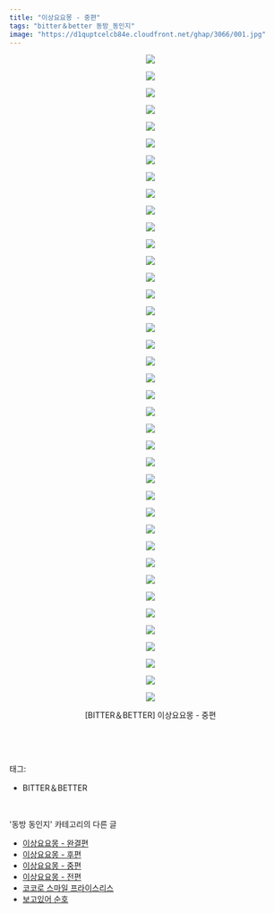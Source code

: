 ```yaml
---
title: "이상요요몽 - 중편"
tags: "bitter＆better 동방_동인지"
image: "https://d1quptcelcb84e.cloudfront.net/ghap/3066/001.jpg"
---
```

<div class="article">
<p style="text-align: center; clear: none; float: none;"><img src="{{ site.imgserver8 }}/ghap/3066/001.jpg"/></p>
<p style="text-align: center; clear: none; float: none;"><img src="{{ site.imgserver8 }}/ghap/3066/002.jpg"/></p>
<p style="text-align: center; clear: none; float: none;"><img src="{{ site.imgserver8 }}/ghap/3066/003.jpg"/></p>
<p style="text-align: center; clear: none; float: none;"><img src="{{ site.imgserver8 }}/ghap/3066/004.jpg"/></p>
<p style="text-align: center; clear: none; float: none;"><img src="{{ site.imgserver8 }}/ghap/3066/005.jpg"/></p>
<p style="text-align: center; clear: none; float: none;"><img src="{{ site.imgserver8 }}/ghap/3066/006.jpg"/></p>
<p style="text-align: center; clear: none; float: none;"><img src="{{ site.imgserver8 }}/ghap/3066/007.jpg"/></p>
<p style="text-align: center; clear: none; float: none;"><img src="{{ site.imgserver8 }}/ghap/3066/008.jpg"/></p>
<p style="text-align: center; clear: none; float: none;"><img src="{{ site.imgserver8 }}/ghap/3066/009.jpg"/></p>
<p style="text-align: center; clear: none; float: none;"><img src="{{ site.imgserver8 }}/ghap/3066/010.jpg"/></p>
<p style="text-align: center; clear: none; float: none;"><img src="{{ site.imgserver8 }}/ghap/3066/011.jpg"/></p>
<p style="text-align: center; clear: none; float: none;"><img src="{{ site.imgserver8 }}/ghap/3066/012.jpg"/></p>
<p style="text-align: center; clear: none; float: none;"><img src="{{ site.imgserver8 }}/ghap/3066/013.jpg"/></p>
<p style="text-align: center; clear: none; float: none;"><img src="{{ site.imgserver8 }}/ghap/3066/014.jpg"/></p>
<p style="text-align: center; clear: none; float: none;"><img src="{{ site.imgserver8 }}/ghap/3066/015.jpg"/></p>
<p style="text-align: center; clear: none; float: none;"><img src="{{ site.imgserver8 }}/ghap/3066/016.jpg"/></p>
<p style="text-align: center; clear: none; float: none;"><img src="{{ site.imgserver8 }}/ghap/3066/017.jpg"/></p>
<p style="text-align: center; clear: none; float: none;"><img src="{{ site.imgserver8 }}/ghap/3066/018.jpg"/></p>
<p style="text-align: center; clear: none; float: none;"><img src="{{ site.imgserver8 }}/ghap/3066/019.jpg"/></p>
<p style="text-align: center; clear: none; float: none;"><img src="{{ site.imgserver8 }}/ghap/3066/020.jpg"/></p>
<p style="text-align: center; clear: none; float: none;"><img src="{{ site.imgserver8 }}/ghap/3066/021.jpg"/></p>
<p style="text-align: center; clear: none; float: none;"><img src="{{ site.imgserver8 }}/ghap/3066/022.jpg"/></p>
<p style="text-align: center; clear: none; float: none;"><img src="{{ site.imgserver8 }}/ghap/3066/023.jpg"/></p>
<p style="text-align: center; clear: none; float: none;"><img src="{{ site.imgserver8 }}/ghap/3066/024.jpg"/></p>
<p style="text-align: center; clear: none; float: none;"><img src="{{ site.imgserver8 }}/ghap/3066/025.jpg"/></p>
<p style="text-align: center; clear: none; float: none;"><img src="{{ site.imgserver8 }}/ghap/3066/026.jpg"/></p>
<p style="text-align: center; clear: none; float: none;"><img src="{{ site.imgserver8 }}/ghap/3066/027.jpg"/></p>
<p style="text-align: center; clear: none; float: none;"><img src="{{ site.imgserver8 }}/ghap/3066/028.jpg"/></p>
<p style="text-align: center; clear: none; float: none;"><img src="{{ site.imgserver8 }}/ghap/3066/029.jpg"/></p>
<p style="text-align: center; clear: none; float: none;"><img src="{{ site.imgserver8 }}/ghap/3066/030.jpg"/></p>
<p style="text-align: center; clear: none; float: none;"><img src="{{ site.imgserver8 }}/ghap/3066/031.jpg"/></p>
<p style="text-align: center; clear: none; float: none;"><img src="{{ site.imgserver8 }}/ghap/3066/032.jpg"/></p>
<p style="text-align: center; clear: none; float: none;"><img src="{{ site.imgserver8 }}/ghap/3066/033.jpg"/></p>
<p style="text-align: center; clear: none; float: none;"><img src="{{ site.imgserver8 }}/ghap/3066/034.jpg"/></p>
<p style="text-align: center; clear: none; float: none;"><img src="{{ site.imgserver8 }}/ghap/3066/035.jpg"/></p>
<p style="text-align: center; clear: none; float: none;"><img src="{{ site.imgserver8 }}/ghap/3066/036.jpg"/></p>
<p style="text-align: center; clear: none; float: none;"><img src="{{ site.imgserver8 }}/ghap/3066/037.jpg"/></p>
<p style="text-align: center; clear: none; float: none;"><img src="{{ site.imgserver8 }}/ghap/3066/038.jpg"/></p>
<p style="text-align: center; clear: none; float: none;"><img src="{{ site.imgserver8 }}/ghap/3066/039.jpg"/></p>
<p style="text-align: center; clear: none; float: none;">[BITTER＆BETTER] 이상요요몽 - 중편</p>
<p><br/></p>
</div><br/>
<div class="tagTrail">
<p>태그: </p>
<ul>
<li>BITTER＆BETTER</li>
</ul>
</div><br/>
<div class="another">
<p>'동방 동인지' 카테고리의 다른 글</p>
<ul>
<li><a href="/ghap_3068">이상요요몽 - 완결편</a></li>
<li><a href="/ghap_3067">이상요요몽 - 후편</a></li>
<li><a href="/ghap_3066">이상요요몽 - 중편</a></li>
<li><a href="/ghap_3065">이상요요몽 - 전편</a></li>
<li><a href="/ghap_3064">코코로 스마일 프라이스리스</a></li>
<li><a href="/ghap_3063">보고있어 순호</a></li>
</ul>
</div><br/>
<div class="cb_module cb_fluid">
<div class="cb_wrt cb_profile">
</div><!-- commentList close -->
</div><br/>
